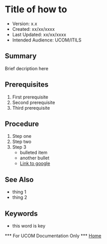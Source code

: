 # Title of how to
* Version: x.x
* Created: xx/xx/xxxx
* Last Updated: xx/xx/xxxx
* Intended Audience: UCOM/ITILS

## Summary

Brief decription here

## Prerequisites

 1. First prerequisite
 2. Second prerequisite
 3. Third prerequisite

## Procedure

1. Step one
2. Step two
3. Step 3
    * bulleted item
    * another bullet
    * [Link to google](http://www.google.com)

## See Also

* thing 1
* thing 2

## Keywords

* this word is key

*** For UCOM Documentation Only ***
[Home](https://cu-webteam.github.io/d8-platform/UCOM)
